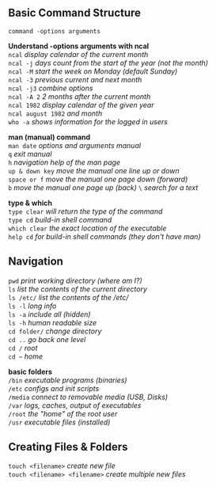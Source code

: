 ## Basic Command Structure  

`command -options arguments`  

__Understand -options arguments with ncal__  
`ncal` _display calendar of the current month_   
`ncal -j` _days count from the start of the year (not the month)_  
`ncal -M` _start the week on Monday (default Sunday)_  
`ncal -3` _previous current and next month_  
`ncal -j3` _combine options_  
`ncal -A 2` _2 months after the current month_  
`ncal 1982` _display calendar of the given year_  
`ncal august 1982` _and month_  
`who -a` _shows information for the logged in users_  

__man (manual) command__  
`man date` _options and arguments manual_  
`q` _exit manual_  
`h` _navigation help of the man page_  
`up & down key` _move the manual one line up or down_  
`space or f` _move the manual one page down (forward)_  
`b` _move the manual one page up (back)_
`\` _search for a text_  

__type & which__  
`type clear` _will return the type of the command_  
`type cd` _build-in shell command_  
`which clear` _the exact location of the executable_  
`help cd` _for build-in shell commands (they don't have man)_  

## Navigation  

`pwd` _print working directory (where am I?)_  
`ls` _list the contents of the current directory_  
`ls /etc/` _list the contents of the /etc/_  
`ls -l` _long info_  
`ls -a` _include all (hidden)_  
`ls -h` _human readable size_  
`cd folder/` _change directory_  
`cd ..` _go back one level_  
`cd /` _root_  
`cd ~` _home_  

__basic folders__  
`/bin` _executable programs (binaries)_  
`/etc` _configs and init scripts_  
`/media` _connect to removable media (USB, Disks)_  
`/var` _logs, caches, output of executables_  
`/root` _the "home" of the root user_  
`/usr` _executable files (installed)_  

## Creating Files & Folders  

`touch <filename>` _create new file_  
`touch <filename> <filename>` _create multiple new files_  

